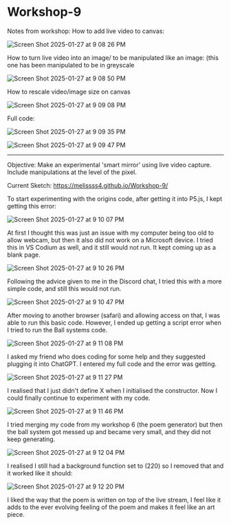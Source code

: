 # Workshop-9


Notes from workshop:
How to add live video to canvas:

![Screen Shot 2025-01-27 at 9 08 26 PM](https://github.com/user-attachments/assets/51560d31-02b7-4126-9111-fc43537f04d6)


How to turn live video into an image/ to be manipulated like an image: (this one has been manipulated to be in greyscale

![Screen Shot 2025-01-27 at 9 08 50 PM](https://github.com/user-attachments/assets/00d6cc3f-a0f6-479e-9e50-671ddb828d74)


How to rescale video/image size on canvas 

![Screen Shot 2025-01-27 at 9 09 08 PM](https://github.com/user-attachments/assets/35c0787a-6726-4d08-ba27-7bdad5a140ff)

Full code:

![Screen Shot 2025-01-27 at 9 09 35 PM](https://github.com/user-attachments/assets/4942f51b-f801-47b5-aa9e-066b766a5720)

![Screen Shot 2025-01-27 at 9 09 47 PM](https://github.com/user-attachments/assets/cbe2dee5-6aaf-4f55-b476-c83c6440808d)

_____________________


Objective:
Make an experimental 'smart mirror' using live video capture.
Include manipulations at the level of the pixel.

Current Sketch: https://melissss4.github.io/Workshop-9/ 

To start experimenting with the origins code, after getting it into P5.js, I kept getting this error:

![Screen Shot 2025-01-27 at 9 10 07 PM](https://github.com/user-attachments/assets/1e4b575a-57c3-4bdf-9756-3e7001bfa842)

At first I thought this was just an issue with my computer being too old to allow webcam, but then it also did not work on a Microsoft device. I tried this in VS Codium as well, and it still would not run. It kept coming up as a blank page. 

![Screen Shot 2025-01-27 at 9 10 26 PM](https://github.com/user-attachments/assets/db3b09a7-f7e0-4893-849a-d1bfc8767c7b)

Following the advice given to me in the Discord chat, I tried this with a more simple code, and still this would not run. 

![Screen Shot 2025-01-27 at 9 10 47 PM](https://github.com/user-attachments/assets/8fe0920c-1cae-4f38-af7d-7c1250baacb5)

After moving to another browser (safari) and allowing access on that, I was able to run this basic code. 
However, I ended up getting a script error when I tried to run the Ball systems code. 

![Screen Shot 2025-01-27 at 9 11 08 PM](https://github.com/user-attachments/assets/e6a6d9d4-19db-4e86-b36f-988566ebb7c7)

I asked my friend who does coding for some help and they suggested plugging it into ChatGPT. I entered my full code and the error  was getting. 

![Screen Shot 2025-01-27 at 9 11 27 PM](https://github.com/user-attachments/assets/f71336b6-3777-4fc6-92ee-a49cc81e21e0)

I realised that I just didn't define X when I initialised the constructor. Now I could finally continue to experiment with my code. 

![Screen Shot 2025-01-27 at 9 11 46 PM](https://github.com/user-attachments/assets/01a6ff22-3b45-471a-a9d9-b0dad7e72a91)

I tried merging my code from my workshop 6 (the poem generator) but then the ball system got messed up and became very small, and they did not keep generating. 

![Screen Shot 2025-01-27 at 9 12 04 PM](https://github.com/user-attachments/assets/9ed22671-af81-4521-b587-652e5366bbdf)

I realised I still had a background function set to (220) so I removed that and it worked like it should:

![Screen Shot 2025-01-27 at 9 12 20 PM](https://github.com/user-attachments/assets/99a59548-4421-4eda-bcea-27ffcfee130b)

I liked the way that the poem is written on top of the live stream, I feel like it adds to the ever evolving feeling of the poem and makes it feel like an art piece. 























